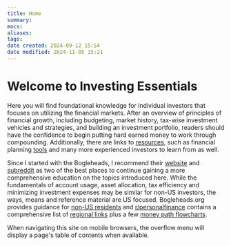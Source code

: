 ```yaml
---
title: Home
summary: 
mocs: 
aliases: 
tags: 
date created: 2024-09-12 15:54
date modified: 2024-11-05 15:21
---
```

# Welcome to Investing Essentials
Here you will find foundational knowledge for individual investors that focuses on utilizing the financial markets. After an overview of principles of financial growth, including budgeting, market history, tax-wise investment vehicles and strategies, and building an investment portfolio, readers should have the confidence to begin putting hard earned money to work through compounding. Additionally, there are links to [resources](resources/main.md),<!-- #internal_link --> such as financial planning [tools](resources/tools.md)<!-- #internal_link --> and many more experienced investors to learn from as well.

Since I started with the Bogleheads, I recommend their [website](https://www.bogleheads.org/index.php) and [subreddit](https://www.reddit.com/r/Bogleheads/?rdt=35841) as two of the best places to continue gaining a more comprehensive education on the topics introduced here. While the fundamentals of account usage, asset allocation, tax efficiency and minimizing investment expenses may be similar for non-US investors, the ways, means and reference material are US focused. Bogleheads.org provides guidance for [non-US residents](https://www.bogleheads.org/wiki/Category:Non-US_domiciles) and [r/personalfinance](https://www.reddit.com/r/personalfinance/wiki/index/) contains a comprehensive list of [regional links](https://www.reddit.com/r/personalfinance/wiki/country_index/) plus a few [money path flowcharts](https://www.reddit.com/r/personalfinance/wiki/commontopics/#wiki_graphical_version).

When navigating this site on mobile browsers, the overflow menu will display a page's table of contents when available.